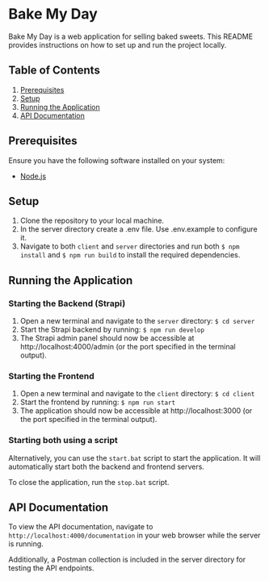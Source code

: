 # Bake My Day

Bake My Day is a web application for selling baked sweets. This README provides instructions on how to set up and run the project locally.

## Table of Contents
1. [Prerequisites](#prerequisites)
2. [Setup](#setup)
3. [Running the Application](#running-the-application)
4. [API Documentation](#api-documentation)

## Prerequisites

Ensure you have the following software installed on your system:

- [Node.js](https://nodejs.org/en)

## Setup

1. Clone the repository to your local machine.
2. In the server directory create a .env file. Use .env.example to configure it.
3. Navigate to both `client` and `server` directories and run both `$ npm install` and `$ npm run build` to install the required dependencies.

## Running the Application

### Starting the Backend (Strapi)

1. Open a new terminal and navigate to the `server` directory: `$ cd server`
2. Start the Strapi backend by running: `$ npm run develop`
3. The Strapi admin panel should now be accessible at http://localhost:4000/admin (or the port specified in the terminal output).

### Starting the Frontend

1. Open a new terminal and navigate to the `client` directory: `$ cd client`
2. Start the frontend by running: `$ npm run start`
3. The application should now be accessible at http://localhost:3000 (or the port specified in the terminal output).

### Starting both using a script

Alternatively, you can use the `start.bat` script to start the application.
It will automatically start both the backend and frontend servers.

To close the application, run the `stop.bat` script.

## API Documentation
To view the API documentation, navigate to `http://localhost:4000/documentation` in your web browser while the server is running.

Additionally, a Postman collection is included in the server directory for testing the API endpoints.